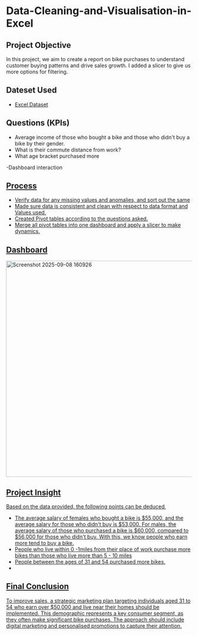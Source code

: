 # Data-Cleaning-and-Visualisation-in-Excel
## Project Objective
In this project, we aim to create a report on bike purchases to understand customer buying patterns and drive sales growth. I added a slicer to give us more options for filtering.
## Dateset Used
- <a href="https://github.com/sfakar/Data-Cleaning-and-Visualisation-Excel/blob/main/Excel%20Project.xlsx">Excel Dataset</a>

## Questions (KPIs)

- Average income of those who bought a bike and those who didn't buy a bike by their gender.
- What is their commute distance from work?
- What age bracket purchased more

-Dashboard interaction <a href="https://github.com/sfakar/Data-Cleaning-and-Visualisation-Excel/blob/main/Screenshot%202025-09-08%20160926.png">

## Process

- Verify data for any missing values and anomalies, and sort out the same
- Made sure data is consistent and clean with respect to data format and Values used.
- Created Pivot tables according to the questions asked.
- Merge all pivot tables into one dashboard and apply a slicer to make dynamics.

## Dashboard
<img width="1013" height="587" alt="Screenshot 2025-09-08 160926" src="https://github.com/user-attachments/assets/5a9e93bc-021a-45f4-8afa-d4a53fc82f99" />

## Project Insight
Based on the data provided, the following points can be deduced,
- The average salary of females who bought a bike is $55,000, and the average salary for those who didn't buy is $53,000. For males, the average salary of those who purchased a bike is $60,000, compared to $56,000 for those who didn't buy. With this, we know people who earn more tend to buy a bike.
- People who live within 0 -1miles from their place of work purchase more bikes than those who live more than 5 - 10 miles
- People between the ages of 31 and 54 purchased more bikes.
- 
## Final Conclusion
To improve sales, a strategic marketing plan targeting individuals aged 31 to 54 who earn over $50,000 and live near their homes should be implemented. This demographic represents a key consumer segment, as they often make significant bike purchases. The approach should include digital marketing and personalised promotions to capture their attention.


